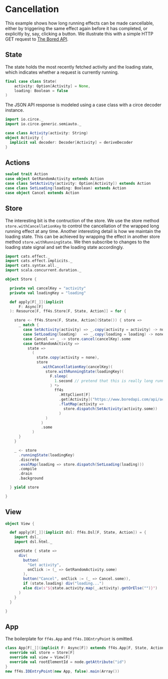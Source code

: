 # Cancellation

This example shows how long running effects can be made cancellable,
either by triggering the same effect again before it has completed,
or explicitly by, say, clicking a button. We illustrate this with a simple
HTTP GET request to [The Bored API](https://www.boredapi.com/).

## State

The state holds the most recently fetched activity and the loading state,
which indicates whether a request is currently running.

```scala mdoc:js:shared
final case class State(
    activity: Option[Activity] = None,
    loading: Boolean = false
)
```

The JSON API response is modeled using a case class with a circe decoder instance.

```scala mdoc:js:shared
import io.circe._
import io.circe.generic.semiauto._

case class Activity(activity: String)
object Activity {
  implicit val decoder: Decoder[Activity] = deriveDecoder
}
```

## Actions

```scala mdoc:js:shared
sealed trait Action
case object GetRandomActivity extends Action
case class SetActivity(activity: Option[Activity]) extends Action
case class SetLoading(loading: Boolean) extends Action
case object Cancel extends Action
```

## Store

The interesting bit is the contruction of the store.
We use the store method `store.withCancellationKey` to control
the cancellation of the wrapped long running effect at any time.
Another interesting detail is how we maintain the loading state. This can be achieved
by wrapping the effect in another store method `store.withRunningState`.
We then subscribe to changes to the loading state signal and set the loading state accordingly.

```scala mdoc:js:shared
import cats.effect._
import cats.effect.implicits._
import cats.syntax.all._
import scala.concurrent.duration._

object Store {

  private val cancelKey = "activity"
  private val loadingKey = "loading"

  def apply[F[_]](implicit
      F: Async[F]
  ): Resource[F, ff4s.Store[F, State, Action]] = for {

    store <- ff4s.Store[F, State, Action](State()) { store =>
      _ match {
        case SetActivity(activity) => _.copy(activity = activity) -> none
        case SetLoading(loading)   => _.copy(loading = loading) -> none
        case Cancel => _ -> store.cancel(cancelKey).some
        case GetRandomActivity =>
          state =>
            (
              state.copy(activity = none),
              store
                .withCancellationKey(cancelKey)(
                  store.withRunningState(loadingKey)(
                    F.sleep(
                      1.second // pretend that this is really long running
                    ) *>
                      ff4s
                        .HttpClient[F]
                        .get[Activity]("https://www.boredapi.com/api/activity")
                        .flatMap(activity =>
                          store.dispatch(SetActivity(activity.some))
                        )
                  )
                )
                .some
            )
      }
    }

    _ <- store
      .runningState(loadingKey)
      .discrete
      .evalMap(loading => store.dispatch(SetLoading(loading)))
      .compile
      .drain
      .background

  } yield store

}
```

## View

```scala mdoc:js:shared
object View {

  def apply[F[_]](implicit dsl: ff4s.Dsl[F, State, Action]) = {
    import dsl._
    import dsl.html._

    useState { state =>
      div(
        button(
          "Get activity",
          onClick := (_ => GetRandomActivity.some)
        ),
        button("Cancel", onClick := (_ => Cancel.some)),
        if (state.loading) div("loading...")
        else div(s"${state.activity.map(_.activity).getOrElse("")}")
      )
    }
  }

}
```

## App

The boilerplate for `ff4s.App` and `ff4s.IOEntryPoint` is omitted.

```scala mdoc:js:invisible
class App[F[_]](implicit F: Async[F]) extends ff4s.App[F, State, Action] {
  override val store = Store[F]
  override val view = View[F]
  override val rootElementId = node.getAttribute("id")
}
new ff4s.IOEntryPoint(new App, false).main(Array())
```
